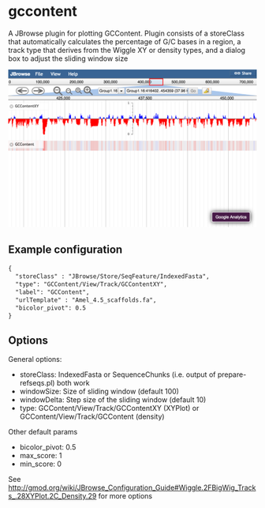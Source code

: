 # gccontent

A JBrowse plugin for plotting GCContent. Plugin consists of a storeClass that
automatically calculates the percentage of G/C bases in a region, a track
type that derives from the Wiggle XY or density types, and a dialog box to
adjust the sliding window size


![](img/out.png)


## Example configuration

    {
      "storeClass" : "JBrowse/Store/SeqFeature/IndexedFasta",
      "type": "GCContent/View/Track/GCContentXY",
      "label": "GCContent",
      "urlTemplate" : "Amel_4.5_scaffolds.fa",
      "bicolor_pivot": 0.5
    }

## Options

General options:

* storeClass: IndexedFasta or SequenceChunks (i.e. output of prepare-refseqs.pl)  both work
* windowSize: Size of sliding window (default 100)
* windowDelta: Step size of the sliding window (default 10)
* type: GCContent/View/Track/GCContentXY (XYPlot) or GCContent/View/Track/GCContent (density)

Other default params

* bicolor_pivot: 0.5
* max_score: 1
* min_score: 0

See http://gmod.org/wiki/JBrowse_Configuration_Guide#Wiggle.2FBigWig_Tracks_.28XYPlot.2C_Density.29 for more options
